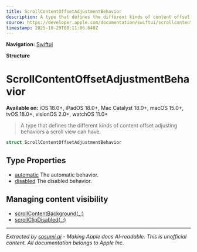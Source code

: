```yaml
---
title: ScrollContentOffsetAdjustmentBehavior
description: A type that defines the different kinds of content offset adjusting behaviors a scroll view can have.
source: https://developer.apple.com/documentation/swiftui/scrollcontentoffsetadjustmentbehavior
timestamp: 2025-10-29T00:11:06.640Z
---
```


**Navigation:** [Swiftui](/documentation/swiftui)

**Structure**

# ScrollContentOffsetAdjustmentBehavior

**Available on:** iOS 18.0+, iPadOS 18.0+, Mac Catalyst 18.0+, macOS 15.0+, tvOS 18.0+, visionOS 2.0+, watchOS 11.0+

> A type that defines the different kinds of content offset adjusting behaviors a scroll view can have.

```swift
struct ScrollContentOffsetAdjustmentBehavior
```

## Type Properties

- [automatic](/documentation/swiftui/scrollcontentoffsetadjustmentbehavior/automatic) The automatic behavior.
- [disabled](/documentation/swiftui/scrollcontentoffsetadjustmentbehavior/disabled) The disabled behavior.

## Managing content visibility

- [scrollContentBackground(_:)](/documentation/swiftui/view/scrollcontentbackground(_:))
- [scrollClipDisabled(_:)](/documentation/swiftui/view/scrollclipdisabled(_:))

---

*Extracted by [sosumi.ai](https://sosumi.ai) - Making Apple docs AI-readable.*
*This is unofficial content. All documentation belongs to Apple Inc.*

